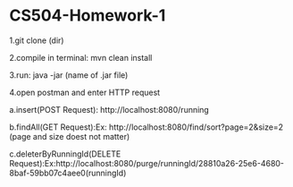 # CS504-Homework-1

1.git clone (dir)

2.compile in terminal: mvn clean install

3.run: java -jar (name of .jar file)

4.open postman and enter HTTP request

  a.insert(POST Request): http://localhost:8080/running
  
  b.findAll(GET Request):Ex: http://localhost:8080/find/sort?page=2&size=2 (page and size doest not matter)
  
  c.deleterByRunningId(DELETE Request):Ex:http://localhost:8080/purge/runningId/28810a26-25e6-4680-8baf-59bb07c4aee0(runningId)
